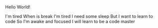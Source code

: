 Hello World!

I'm tired
When is break
I'm tired
I need some sleep
But I want to learn to code
So I'm awake and focused
I will learn to be a code master
